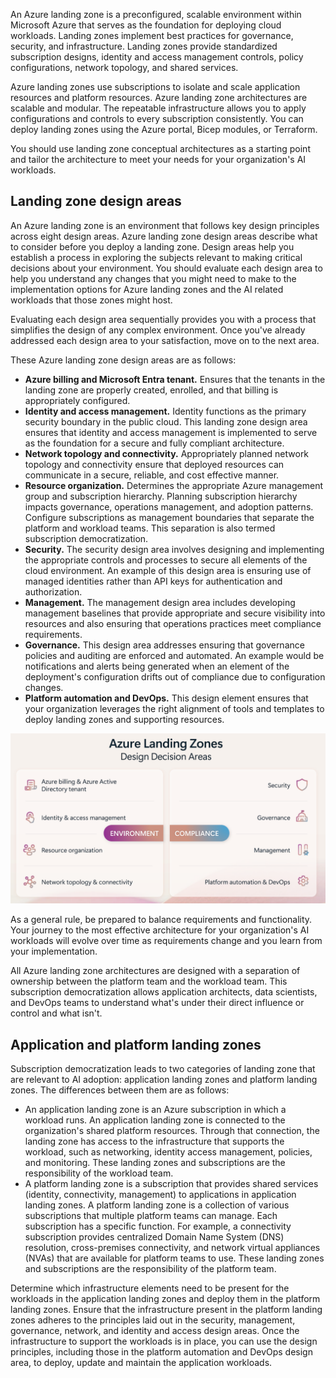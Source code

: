 An Azure landing zone is a preconfigured, scalable environment within Microsoft Azure that serves as the foundation for deploying cloud workloads. Landing zones implement best practices for governance, security, and infrastructure. Landing zones provide standardized subscription designs, identity and access management controls, policy configurations, network topology, and shared services. 

Azure landing zones use subscriptions to isolate and scale application resources and platform resources. Azure landing zone architectures are scalable and modular. The repeatable infrastructure allows you to apply configurations and controls to every subscription consistently. You can deploy landing zones using the Azure portal, Bicep modules, or Terraform. 

You should use landing zone conceptual architectures as a starting point and tailor the architecture to meet your needs for your organization's AI workloads.

## Landing zone design areas

An Azure landing zone is an environment that follows key design principles across eight design areas. Azure landing zone design areas describe what to consider before you deploy a landing zone. Design areas help you establish a process in exploring the subjects relevant to making critical decisions about your environment. You should evaluate each design area to help you understand any changes that you might need to make to the implementation options for Azure landing zones and the AI related workloads that those zones might host.

Evaluating each design area sequentially provides you with a process that simplifies the design of any complex environment. Once you've already addressed each design area to your satisfaction, move on to the next area.

These Azure landing zone design areas are as follows:

- **Azure billing and Microsoft Entra tenant.** Ensures that the tenants in the landing zone are properly created, enrolled, and that billing is appropriately configured.
- **Identity and access management.** Identity functions as the primary security boundary in the public cloud. This landing zone design area ensures that identity and access management is implemented to serve as the foundation for a secure and fully compliant architecture.
- **Network topology and connectivity.** Appropriately planned network topology and connectivity ensure that deployed resources can communicate in a secure, reliable, and cost effective manner. 
- **Resource organization.** Determines the appropriate Azure management group and subscription hierarchy. Planning subscription hierarchy impacts governance, operations management, and adoption patterns. Configure subscriptions as management boundaries that separate the platform and workload teams. This separation is also termed subscription democratization. 
- **Security.** The security design area involves designing and implementing the appropriate controls and processes to secure all elements of the cloud environment. An example of this design area is ensuring use of managed identities rather than API keys for authentication and authorization.
- **Management.** The management design area includes developing management baselines that provide appropriate and secure visibility into resources and also ensuring that operations practices meet compliance requirements.
- **Governance.** This design area addresses ensuring that governance policies and auditing are enforced and automated. An example would be notifications and alerts being generated when an element of the deployment's configuration drifts out of compliance due to configuration changes.
- **Platform automation and DevOps.** This design element ensures that your organization leverages the right alignment of tools and templates to deploy landing zones and supporting resources.

![Diagram showing the eight different Azure landing zone design areas.](../media/landing-zone-decision-areas.png)

As a general rule, be prepared to balance requirements and functionality. Your journey to the most effective architecture for your organization's AI workloads will evolve over time as requirements change and you learn from your implementation.

All Azure landing zone architectures are designed with a separation of ownership between the platform team and the workload team. This subscription democratization allows application architects, data scientists, and DevOps teams to understand what's under their direct influence or control and what isn't.

## Application and platform landing zones

Subscription democratization leads to two categories of landing zone that are relevant to AI adoption: application landing zones and platform landing zones. The differences between them are as follows: 

- An application landing zone is an Azure subscription in which a workload runs. An application landing zone is connected to the organization's shared platform resources. Through that connection, the landing zone has access to the infrastructure that supports the workload, such as networking, identity access management, policies, and monitoring. These landing zones and subscriptions are the responsibility of the workload team.
- A platform landing zone is a subscription that provides shared services (identity, connectivity, management) to applications in application landing zones. A platform landing zone is a collection of various subscriptions that multiple platform teams can manage. Each subscription has a specific function. For example, a connectivity subscription provides centralized Domain Name System (DNS) resolution, cross-premises connectivity, and network virtual appliances (NVAs) that are available for platform teams to use. These landing zones and subscriptions are the responsibility of the platform team.

Determine which infrastructure elements need to be present for the workloads in the application landing zones and deploy them in the platform landing zones. Ensure that the infrastructure present in the platform landing zones adheres to the principles laid out in the security, management, governance, network, and identity and access design areas. Once the infrastructure to support the workloads is in place, you can use the design principles, including those in the platform automation and DevOps design area, to deploy, update and maintain the application workloads.

